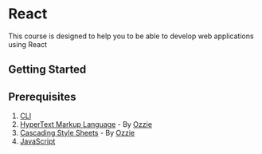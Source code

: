 # React

This course is designed to help you to be able to develop web applications using React

## Getting Started

## Prerequisites

1. [CLI](Prerequisites/CLI/README.md)
2. [HyperText Markup Language](Prerequisites/HTML/README.md) - By [Ozzie](https://github.com/nehero)
3. [Cascading Style Sheets](Prerequisites/CSS/README.md) - By [Ozzie](https://github.com/nehero)
4. [JavaScript](Prerequisites/JS/README.md)

